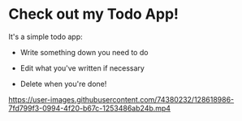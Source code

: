 # Check out my Todo App! 

It's a simple todo app:

* Write something down you need to do 

* Edit what you've written if necessary

* Delete when you're done! 


https://user-images.githubusercontent.com/74380232/128618986-7fd799f3-0994-4f20-b67c-1253486ab24b.mp4


